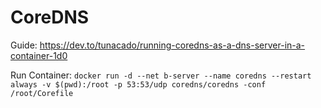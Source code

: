 # CoreDNS

Guide: https://dev.to/tunacado/running-coredns-as-a-dns-server-in-a-container-1d0

Run Container:
`docker run -d --net b-server --name coredns --restart always -v $(pwd):/root -p 53:53/udp coredns/coredns -conf /root/Corefile`
